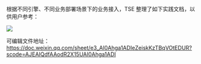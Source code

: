 根据不同引擎、不同业务部署场景下的业务接入，TSE 整理了如下实践文档，以供用户参考：

![](https://qcloudimg.tencent-cloud.cn/raw/037f9fa168de458dfb4ae54e899f7d32.png)

可编辑文件地址：
https://doc.weixin.qq.com/sheet/e3_AI0Ahga1ADIeZeiskKzTBqVOtEDUR?scode=AJEAIQdfAAodR2X15UAI0Ahga1ADI

